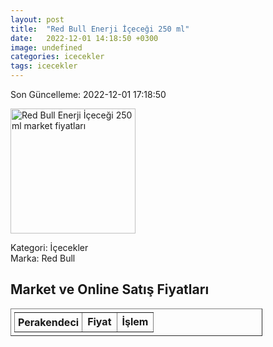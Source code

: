 ```yaml
---
layout: post
title:  "Red Bull Enerji İçeceği 250 ml"
date:   2022-12-01 14:18:50 +0300
image: undefined
categories: icecekler
tags: icecekler
---
```


Son Güncelleme: 2022-12-01 17:18:50

<img src="undefined" width="200" alt="Red Bull Enerji İçeceği 250 ml market fiyatları" />

Kategori: İçecekler
<br />
Marka: Red Bull

<h2>Market ve Online Satış Fiyatları</h2>

<table border="1" style="padding: 5px;width:80%;">
  <tr>
    <td style="padding: 5px;"><strong>Perakendeci</strong></td>
    <td><strong>Fiyat</strong></td>
    <td><strong>İşlem</strong></td>
  </tr>
  
</table>
